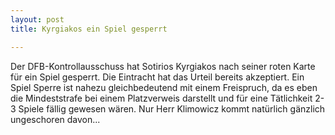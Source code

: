 ```yaml
---
layout: post
title: Kyrgiakos ein Spiel gesperrt

---
```


Der DFB-Kontrollausschuss hat Sotirios Kyrgiakos nach seiner roten Karte für ein Spiel gesperrt. Die Eintracht hat das Urteil bereits akzeptiert. Ein Spiel Sperre ist nahezu gleichbedeutend mit einem Freispruch, da es eben die Mindeststrafe bei einem Platzverweis darstellt und für eine Tätlichkeit 2-3 Spiele fällig gewesen wären. Nur Herr Klimowicz kommt natürlich gänzlich ungeschoren davon...


